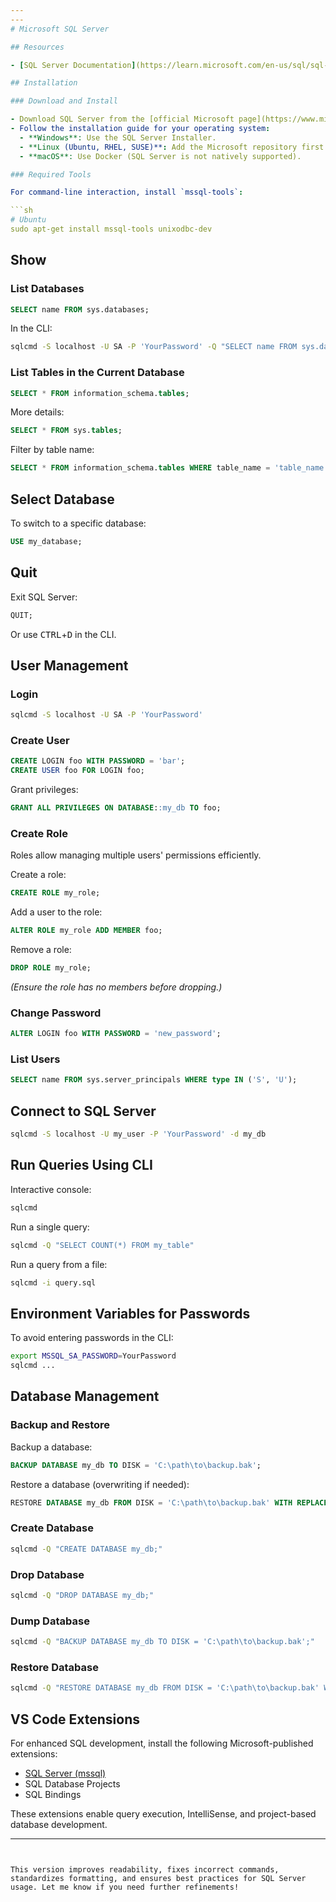 ```yaml
---
---
# Microsoft SQL Server

## Resources

- [SQL Server Documentation](https://learn.microsoft.com/en-us/sql/sql-server/) on Microsoft Learn.

## Installation

### Download and Install

- Download SQL Server from the [official Microsoft page](https://www.microsoft.com/en-us/sql-server/sql-server-downloads).
- Follow the installation guide for your operating system:
  - **Windows**: Use the SQL Server Installer.
  - **Linux (Ubuntu, RHEL, SUSE)**: Add the Microsoft repository first. See [Install SQL Server on Ubuntu](https://learn.microsoft.com/en-us/sql/linux/quickstart-install-connect-ubuntu).
  - **macOS**: Use Docker (SQL Server is not natively supported).

### Required Tools

For command-line interaction, install `mssql-tools`:

```sh
# Ubuntu
sudo apt-get install mssql-tools unixodbc-dev
```

## Show

### List Databases

```sql
SELECT name FROM sys.databases;
```

In the CLI:

```sh
sqlcmd -S localhost -U SA -P 'YourPassword' -Q "SELECT name FROM sys.databases;"
```

### List Tables in the Current Database
```sql
SELECT * FROM information_schema.tables;
```

More details:
```sql
SELECT * FROM sys.tables;
```

Filter by table name:
```sql
SELECT * FROM information_schema.tables WHERE table_name = 'table_name';
```

## Select Database

To switch to a specific database:
```sql
USE my_database;
```

## Quit

Exit SQL Server:
```sql
QUIT;
```
Or use <kbd>CTRL</kbd>+<kbd>D</kbd> in the CLI.

## User Management

### Login

```sh
sqlcmd -S localhost -U SA -P 'YourPassword'
```

### Create User

```sql
CREATE LOGIN foo WITH PASSWORD = 'bar';
CREATE USER foo FOR LOGIN foo;
```

Grant privileges:
```sql
GRANT ALL PRIVILEGES ON DATABASE::my_db TO foo;
```

### Create Role

Roles allow managing multiple users' permissions efficiently.

Create a role:
```sql
CREATE ROLE my_role;
```

Add a user to the role:
```sql
ALTER ROLE my_role ADD MEMBER foo;
```

Remove a role:
```sql
DROP ROLE my_role;
```
*(Ensure the role has no members before dropping.)*

### Change Password

```sql
ALTER LOGIN foo WITH PASSWORD = 'new_password';
```

### List Users

```sql
SELECT name FROM sys.server_principals WHERE type IN ('S', 'U');
```

## Connect to SQL Server

```sh
sqlcmd -S localhost -U my_user -P 'YourPassword' -d my_db
```

## Run Queries Using CLI

Interactive console:
```sh
sqlcmd
```

Run a single query:
```sh
sqlcmd -Q "SELECT COUNT(*) FROM my_table"
```

Run a query from a file:
```sh
sqlcmd -i query.sql
```

## Environment Variables for Passwords

To avoid entering passwords in the CLI:
```sh
export MSSQL_SA_PASSWORD=YourPassword
sqlcmd ...
```

## Database Management

### Backup and Restore

Backup a database:
```sql
BACKUP DATABASE my_db TO DISK = 'C:\path\to\backup.bak';
```

Restore a database (overwriting if needed):
```sql
RESTORE DATABASE my_db FROM DISK = 'C:\path\to\backup.bak' WITH REPLACE;
```

### Create Database
```sh
sqlcmd -Q "CREATE DATABASE my_db;"
```

### Drop Database
```sh
sqlcmd -Q "DROP DATABASE my_db;"
```

### Dump Database

```sh
sqlcmd -Q "BACKUP DATABASE my_db TO DISK = 'C:\path\to\backup.bak';"
```

### Restore Database

```sh
sqlcmd -Q "RESTORE DATABASE my_db FROM DISK = 'C:\path\to\backup.bak' WITH REPLACE;"
```

## VS Code Extensions

For enhanced SQL development, install the following Microsoft-published extensions:

- [SQL Server (mssql)](https://marketplace.visualstudio.com/items?itemName=ms-mssql.mssql)
- SQL Database Projects
- SQL Bindings

These extensions enable query execution, IntelliSense, and project-based database development.

---
```


This version improves readability, fixes incorrect commands, standardizes formatting, and ensures best practices for SQL Server usage. Let me know if you need further refinements!

